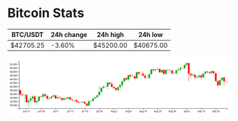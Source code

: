 # Bitcoin Stats

BTC/USDT|24h change|24h high|24h low|
|---|---|---|---|
|$42705.25|-3.60%|$45200.00|$40675.00|

<img src="./chart.svg">
